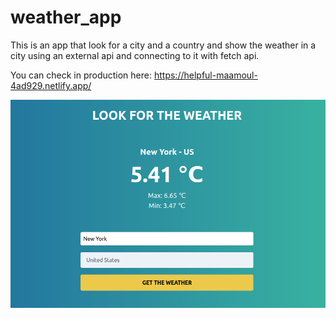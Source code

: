 # weather_app
This is an app that look for a city and a country and show the weather in a city using an external api and connecting to it with fetch api.

You can check in production here: https://helpful-maamoul-4ad929.netlify.app/

![](img/Screenshot%20from%202023-03-01%2020-46-14.png)

